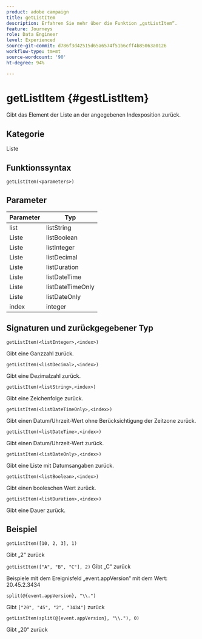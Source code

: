 ```yaml
---
product: adobe campaign
title: getListItem
description: Erfahren Sie mehr über die Funktion „gstListItem“.
feature: Journeys
role: Data Engineer
level: Experienced
source-git-commit: d786f3d42515d65a6574f51b6cff4b85063a0126
workflow-type: tm+mt
source-wordcount: '90'
ht-degree: 94%

---
```


# getListItem {#gestListItem}

Gibt das Element der Liste an der angegebenen Indexposition zurück.

## Kategorie

Liste

## Funktionssyntax

`getListItem(<parameters>)`

## Parameter

| Parameter | Typ |
|-----------|------------------|
| list | listString |
| Liste | listBoolean |
| Liste | listInteger |
| Liste | listDecimal |
| Liste | listDuration |
| Liste | listDateTime |
| Liste | listDateTimeOnly |
| Liste | listDateOnly |
| index | integer |

## Signaturen und zurückgegebener Typ

`getListItem(<listInteger>,<index>)`

Gibt eine Ganzzahl zurück.

`getListItem(<listDecimal>,<index>)`

Gibt eine Dezimalzahl zurück.

`getListItem(<listString>,<index>)`

Gibt eine Zeichenfolge zurück.

`getListItem(<listDateTimeOnly>,<index>)`

Gibt einen Datum/Uhrzeit-Wert ohne Berücksichtigung der Zeitzone zurück.

`getListItem(<listDateTime>,<index>)`

Gibt einen Datum/Uhrzeit-Wert zurück.

`getListItem(<listDateOnly>,<index>)`

Gibt eine Liste mit Datumsangaben zurück.

`getListItem(<listBoolean>,<index>)`

Gibt einen booleschen Wert zurück.

`getListItem(<listDuration>,<index>)`

Gibt eine Dauer zurück.

## Beispiel

`getListItem([10, 2, 3], 1)`

Gibt „2“ zurück

`getListItem(["A", "B", "C"], 2)`
Gibt „C“ zurück

Beispiele mit dem Ereignisfeld „event.appVersion“ mit dem Wert: 20.45.2.3434

`split(@{event.appVersion}, "\\.")`

Gibt `["20", "45", "2", "3434"]` zurück

`getListItem(split(@{event.appVersion}, "\\."), 0)`

Gibt „20“ zurück
